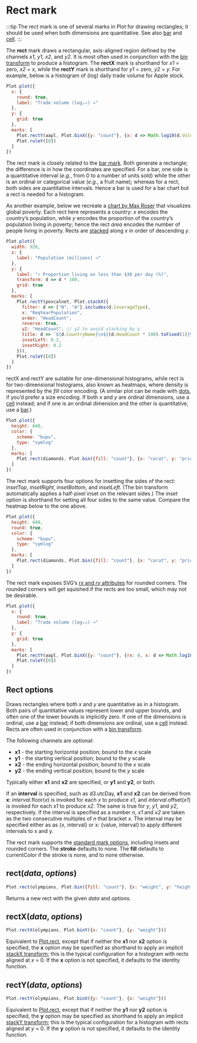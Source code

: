 # Rect mark

:::tip
The rect mark is one of several marks in Plot for drawing rectangles; it should be used when both dimensions are quantitative. See also [bar](./bar.md) and [cell](./cell.md).
:::

The **rect** mark draws a rectangular, axis-aligned region defined by the channels *x1*, *y1*, *x2*, and *y2*. It is most often used in conjunction with the [bin transform](../transforms/bin.md) to produce a histogram. The **rectX** mark is shorthand for *x1* = zero, *x2* = *x*, while the **rectY** mark is shorthand for *y1* = zero, *y2* = *y*. For example, below is a histogram of (log) daily trade volume for Apple stock.

```js
Plot.plot({
  x: {
    round: true,
    label: "Trade volume (log₁₀) →"
  },
  y: {
    grid: true
  },
  marks: [
    Plot.rectY(aapl, Plot.binX({y: "count"}, {x: d => Math.log10(d.Volume)})),
    Plot.ruleY([0])
  ]
})
```

The rect mark is closely related to the [bar mark](./bar.md). Both generate a rectangle; the difference is in how the coordinates are specified. For a bar, one side is a quantitative interval (*e.g.*, from 0 to a number of units sold) while the other is an ordinal or categorical value (*e.g.*, a fruit name); whereas for a rect, both sides are quantitative intervals. Hence a bar is used for a bar chart but a rect is needed for a histogram.

As another example, below we recreate a [chart by Max Roser](https://ourworldindata.org/poverty-minimum-growth-needed) that visualizes global poverty. Each rect here represents a country: *x* encodes the country’s population, while *y* encodes the proportion of the country’s population living in poverty; hence the rect *area* encodes the number of people living in poverty. Rects are [stacked](../transforms/stack.md) along *x* in order of descending *y*.

```js
Plot.plot({
  width: 928,
  x: {
    label: "Population (millions) →"
  },
  y: {
    label: "↑ Proportion living on less than $30 per day (%)",
    transform: d => d * 100,
    grid: true
  },
  marks: [
    Plot.rectY(povcalnet, Plot.stackX({
      filter: d => ["N", "A"].includes(d.CoverageType),
      x: "ReqYearPopulation",
      order: "HeadCount",
      reverse: true,
      y2: "HeadCount", // y2 to avoid stacking by y
      title: d => `${d.CountryName}\n${(d.HeadCount * 100).toFixed(1)}%`,
      insetLeft: 0.2,
      insetRight: 0.2
    })),
    Plot.ruleY([0])
  ]
})
```

rectX and rectY are suitable for one-dimensional histograms, while rect is for two-dimensional histograms, also known as heatmaps, where density is represented by the *fill* color encoding. (A similar plot can be made with [dots](./dot.md), if you’d prefer a size encoding. If both *x* and *y* are ordinal dimensions, use a [cell](./cell.md) instead; and if one is an ordinal dimension and the other is quantitative, use a [bar](./bar.md).)

```js
Plot.plot({
  height: 640,
  color: {
    scheme: "bupu",
    type: "symlog"
  },
  marks: [
    Plot.rect(diamonds, Plot.bin({fill: "count"}, {x: "carat", y: "price", thresholds: 100}))
  ]
})
```

The rect mark supports four options for insetting the sides of the rect: *insetTop*, *insetRight*, *insetBottom*, and *insetLeft*. (The bin transform automatically applies a half-pixel inset on the relevant sides.) The *inset* option is shorthand for setting all four sides to the same value. Compare the heatmap below to the one above.

```js
Plot.plot({
  height: 640,
  round: true,
  color: {
    scheme: "bupu",
    type: "symlog"
  },
  marks: [
    Plot.rect(diamonds, Plot.bin({fill: "count"}, {x: "carat", y: "price", thresholds: 100, inset: 0}))
  ]
})
```

The rect mark exposes SVG’s [*rx* and *ry* attributes](https://developer.mozilla.org/en-US/docs/Web/SVG/Attribute/rx) for rounded corners. The rounded corners will get squished if the rects are too small, which may not be desirable.

```js
Plot.plot({
  x: {
    round: true,
    label: "Trade volume (log₁₀) →"
  },
  y: {
    grid: true
  },
  marks: [
    Plot.rectY(aapl, Plot.binX({y: "count"}, {rx: 8, x: d => Math.log10(d.Volume)})),
    Plot.ruleY([0])
  ]
})
```

## Rect options

Draws rectangles where both *x* and *y* are quantitative as in a histogram. Both pairs of quantitative values represent lower and upper bounds, and often one of the lower bounds is implicitly zero. If one of the dimensions is ordinal, use a [bar](#bar) instead; if both dimensions are ordinal, use a [cell](#cell) instead. Rects are often used in conjunction with a [bin transform](#bin).

The following channels are optional:

* **x1** - the starting horizontal position; bound to the *x* scale
* **y1** - the starting vertical position; bound to the *y* scale
* **x2** - the ending horizontal position; bound to the *x* scale
* **y2** - the ending vertical position; bound to the *y* scale

Typically either **x1** and **x2** are specified, or **y1** and **y2**, or both.

If an **interval** is specified, such as d3.utcDay, **x1** and **x2** can be derived from **x**: *interval*.floor(*x*) is invoked for each *x* to produce *x1*, and *interval*.offset(*x1*) is invoked for each *x1* to produce *x2*. The same is true for *y*, *y1*, and *y2*, respectively. If the interval is specified as a number *n*, *x1* and *x2* are taken as the two consecutive multiples of *n* that bracket *x*. The interval may be specified either as as {x, interval} or x: {value, interval} to apply different intervals to x and y.

The rect mark supports the [standard mark options](#marks), including insets and rounded corners. The **stroke** defaults to none. The **fill** defaults to currentColor if the stroke is none, and to none otherwise.

## rect(*data*, *options*)

```js
Plot.rect(olympians, Plot.bin({fill: "count"}, {x: "weight", y: "height"}))
```

Returns a new rect with the given *data* and *options*.

## rectX(*data*, *options*)

```js
Plot.rectX(olympians, Plot.binY({x: "count"}, {y: "weight"}))
```

Equivalent to [Plot.rect](#plotrectdata-options), except that if neither the **x1** nor **x2** option is specified, the **x** option may be specified as shorthand to apply an implicit [stackX transform](#plotstackxstack-options); this is the typical configuration for a histogram with rects aligned at *x* = 0. If the **x** option is not specified, it defaults to the identity function.

## rectY(*data*, *options*)

```js
Plot.rectY(olympians, Plot.binX({y: "count"}, {x: "weight"}))
```

Equivalent to [Plot.rect](#plotrectdata-options), except that if neither the **y1** nor **y2** option is specified, the **y** option may be specified as shorthand to apply an implicit [stackY transform](#plotstackystack-options); this is the typical configuration for a histogram with rects aligned at *y* = 0. If the **y** option is not specified, it defaults to the identity function.

